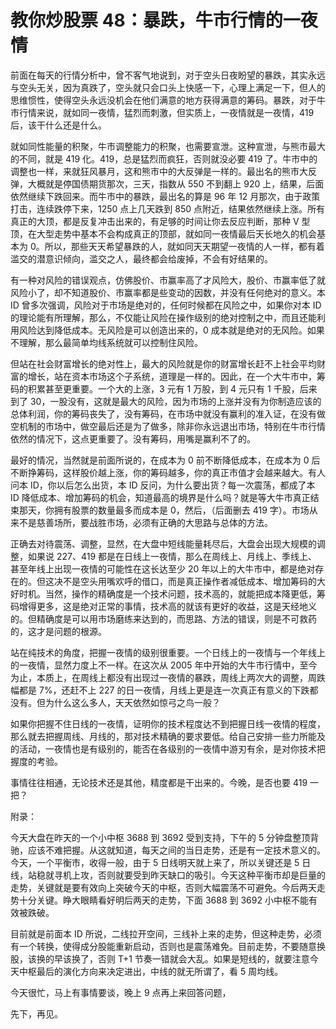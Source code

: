 # 教你炒股票 48：暴跌，牛市行情的一夜情

前面在每天的行情分析中，曾不客气地说到，对于空头日夜盼望的暴跌，其实永远与空头无关，因为真跌了，空头就只会口头上快感一下，心理上满足一下，但人的思维惯性，使得空头永远没机会在他们满意的地方获得满意的筹码。暴跌，对于牛市行情来说，就如同一夜情，猛烈而刺激，但实质上，一夜情就是一夜情，419 后，该干什么还是什么。

就如同性能量的积聚，牛市调整能力的积聚，也需要宣泄。这种宣泄，与熊市最大的不同，就是 419 化。419，总是猛烈而疯狂，否则就没必要 419 了。牛市中的调整也一样，来就狂风暴月，这和熊市中的大反弹是一样的。最出名的熊市大反弹，大概就是停国债期货那次，三天，指数从 550 不到翻上 920 上，结果，后面依然继续下跌回来。而牛市中的暴跌，最出名的算是 96 年 12 月那次，由于政策打击，连续跌停下来，1250 点上几天跌到 850 点附近，结果依然继续上涨。所有真正的大顶，都是反复冲击出来的，有足够的时间让你去反应判断，那种 V 型顶，在大型走势中基本不会构成真正的顶部，就如同一夜情最后天长地久的机会基本为 0。所以，那些天天希望暴跌的人，就如同天天期望一夜情的人一样，都有着滥交的潜意识倾向，滥交之人，最终都会给废掉，不会有好结果的。

有一种对风险的错误观点，仿佛股价、市赢率高了才风险大，股价、市赢率低了就风险小了，却不知道股价、市赢率都是些变动的因数，并没有任何绝对的意义。本 ID 曾多次强调，风险对于市场是绝对的，任何时候都在风险之中，如果你对本 ID 的理论能有所理解，那么，不仅能让风险在操作级别的绝对控制之中，而且还能利用风险达到降低成本。无风险是可以创造出来的，0 成本就是绝对的无风险。如果不理解，那么最简单均线系统就可以控制住风险。

但站在社会财富增长的绝对性上，最大的风险就是你的财富增长赶不上社会平均财富的增长，站在资本市场这个子系统，道理是一样的。因此，在一个大牛市中，筹码的积累甚至更重要。一个大的上涨，3 元有 1 万股，到 4 元只有 1 千股，后来到了 30，一股没有，这就是最大的风险，因为市场的上涨并没有为你制造应该的总体利润，你的筹码丧失了，没有筹码，在市场中就没有赢利的准入证，在没有做空机制的市场中，做空最后还是为了做多，除非你永远退出市场，特别在牛市行情依然的情况下，这点更重要了。没有筹码，用嘴是赢利不了的。

最好的情况，当然就是前面所说的，在成本为 0 前不断降低成本，在成本为 0 后不断挣筹码，这样股价越上涨，你的筹码越多，你的真正市值才会越来越大。有人问本 ID，你以后怎么出货，本 ID 反问，为什么要出货？每一次震荡，都成了本 ID 降低成本、增加筹码的机会，知道最高的境界是什么吗？就是等大牛市真正结束那天，你拥有股票的数量最多而成本是 0，然后，（后面删去 419 字）。市场从来不是慈善场所，要战胜市场，必须有正确的大思路与总体的方法。

正确去对待震荡、调整，显然，在大盘中短线能量耗尽后，大盘会出现大规模的调整，如果说 227、419 都是在日线上一夜情，那么在周线上、月线上、季线上、甚至年线上出现一夜情的可能性在这长达至少 20 年以上的大牛市中，都是绝对存在的。但这决不是空头用嘴欢呼的借口，而是真正操作者减低成本、增加筹码的大好时机。当然，操作的精确度是一个技术问题，技术高的，就能把成本降更低，筹码增得更多，这是绝对正常的事情，技术高的就该有更好的收益，这是天经地义的。但精确度是可以用市场磨练来达到的，而思路、方法的错误，则是不可救药的，这才是问题的根源。

站在纯技术的角度，把握一夜情的级别很重要。一个日线上的一夜情与一个年线上的一夜情，显然力度上不一样。在这次从 2005 年中开始的大牛市行情中，至今为止，本质上，在周线上都没有出现过一夜情的暴跌，周线上两次大的调整，周跌幅都是 7%，还赶不上 227 的日一夜情，月线上更是连一次真正有意义的下跌都没有。但为什么这么多人，天天依然如惊弓之鸟一般？

如果你把握不住日线的一夜情，证明你的技术程度达不到把握日线一夜情的程度，那么就去把握周线、月线的，那对技术精确的要求要低。给自己安排一些力所能及的活动，一夜情也是有级别的，能否在各级别的一夜情中游刃有余，是对你技术把握度的考验。

事情往往相通，无论技术还是其他，精度都是干出来的。今晚，是否也要 419 一把？

附录：

今天大盘在昨天的一个小中枢 3688 到 3692 受到支持，下午的 5 分钟盘整顶背驰，应该不难把握。从这就知道，每天之间的当日走势，还是有一定技术意义的。今天，一个平衡市，收得一般，由于 5 日线明天就上来了，所以关键还是 5 日线，站稳就寻机上攻，否则就要受到昨天缺口的吸引。今天这种平衡市却是巨量的走势，关键就是要有效向上突破今天的中枢，否则大幅震荡不可避免。今后两天走势十分关键。睁大眼睛看好明后两天的走势，下面 3688 到 3692 小中枢不能有效被跌破。

目前就是前面本 ID 所说，二线拉开空间，三线补上来的走势，但这种走势，必须有一个转换，使得成分股能重新启动，否则也是震荡难免。目前走势，不要随意换股，该换的早该换了，否则 T+1 节奏一错就会大乱。如果是短线的，就要注意今天中枢最后的演化方向来决定进出，中线的就无所谓了，看 5 周均线。

今天很忙，马上有事情要谈，晚上 9 点再上来回答问题，

先下，再见。
